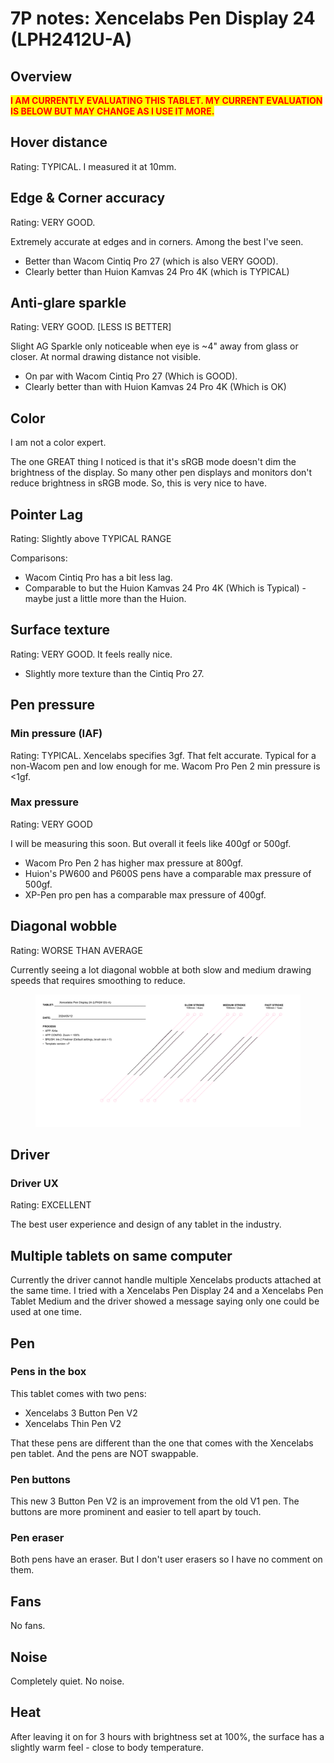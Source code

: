 # 7P notes: Xencelabs Pen Display 24 (LPH2412U-A)

## Overview

<mark style="color:red;">**I AM CURRENTLY EVALUATING THIS TABLET. MY CURRENT EVALUATION IS BELOW BUT MAY CHANGE AS I USE IT MORE.**</mark>

## **Hover distance**&#x20;

Rating: TYPICAL. I measured it at 10mm.

## **Edge & Corner accuracy**&#x20;

Rating: VERY GOOD.&#x20;

Extremely accurate at edges and in corners. Among the best I've seen.&#x20;

* Better than Wacom Cintiq Pro 27 (which is also VERY GOOD).
* Clearly better than Huion Kamvas 24 Pro 4K (which is TYPICAL)&#x20;

## **Anti-glare sparkle**

Rating: VERY GOOD. \[LESS IS BETTER]&#x20;

Slight AG Sparkle only noticeable when eye is \~4" away from glass or closer. At normal drawing distance not visible.&#x20;

* On par with Wacom Cintiq Pro 27 (Which is GOOD).&#x20;
* Clearly better than with Huion Kamvas 24 Pro 4K (Which is OK)&#x20;

## **Color**

I am not a color expert.&#x20;

The one GREAT thing I noticed is that it's sRGB mode doesn't dim the brightness of the display. So many other pen displays and monitors don't reduce brightness in sRGB mode. So, this is very nice to have.&#x20;

## **Pointer Lag**

Rating: Slightly above TYPICAL RANGE&#x20;

Comparisons:

* Wacom Cintiq Pro has a bit less lag.&#x20;
* Comparable to but the Huion Kamvas 24 Pro 4K (Which is Typical) - maybe just a little more than the Huion.&#x20;

## **Surface  texture**

Rating: VERY GOOD. It feels really nice.

* Slightly more texture than the Cintiq Pro 27.&#x20;

## **Pen pressure**

### **Min pressure (IAF)**

Rating: TYPICAL. Xencelabs specifies 3gf. That felt accurate. Typical for a non-Wacom pen and low enough for me. Wacom Pro Pen 2 min pressure is <1gf.&#x20;

### **Max pressure**

Rating: VERY GOOD

I will be measuring this soon. But overall it feels like 400gf or 500gf.

* Wacom Pro Pen 2 has higher max pressure at 800gf.
* Huion's PW600 and P600S pens have a comparable max pressure of 500gf.
* XP-Pen pro pen has a comparable max pressure of 400gf.

## **Diagonal wobble**

Rating: WORSE THAN AVERAGE

Currently seeing a lot diagonal wobble at both slow and medium drawing speeds that requires smoothing to reduce.&#x20;

<figure><img src="../../.gitbook/assets/Wobble Xencelabs Pen Display 24 (LPH2412U-A) (1).png" alt=""><figcaption></figcaption></figure>

## **Driver**

### Driver UX

Rating: EXCELLENT&#x20;

The best user experience and design of any tablet in the industry.

## Multiple tablets on same computer

Currently the driver cannot handle multiple Xencelabs products attached at the same time. I tried with a Xencelabs Pen Display 24 and a Xencelabs Pen Tablet Medium and the driver showed a message saying only one could be used at one time.&#x20;

## **Pen**

### Pens in the box

This tablet comes with two pens:&#x20;

* Xencelabs 3 Button Pen V2
* Xencelabs Thin Pen V2

That these pens are different than the one that comes with the Xencelabs pen tablet. And the pens are NOT swappable.&#x20;

### Pen buttons

This new  3 Button Pen V2 is an improvement from the old V1 pen. The buttons are more prominent and easier to tell apart by touch.

### Pen eraser

Both pens have an eraser. But I don't user erasers so I have no comment on them.



## Fans

No fans.&#x20;



## Noise

Completely quiet. No noise.

## Heat

After leaving it on for 3 hours with brightness set at 100%, the surface has a slightly warm feel - close to body temperature.


